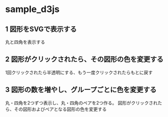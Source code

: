 # sample_d3js

## 1 図形をSVGで表示する

丸と四角を表示する

## 2 図形がクリックされたら、その図形の色を変更する

1回クリックされたら半透明にする、もう一度クリックされたらもとに戻す

## 3 図形の数を増やし、グループごとに色を変更する

丸・四角を2つずつ表示し、丸・四角のペアを2つ作る。
図形がクリックされたら、その図形およびペアとなる図形の色を変更する
